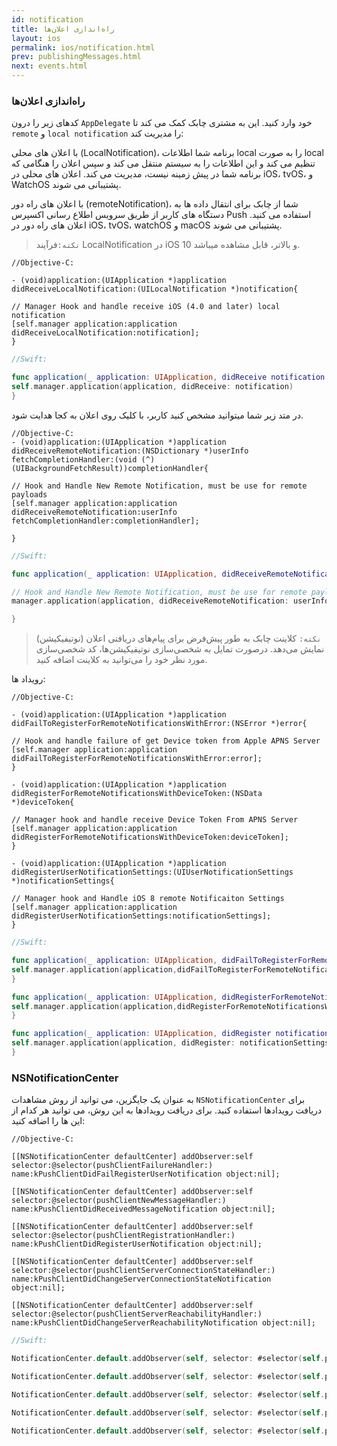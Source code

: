 ```yaml
---
id: notification
title: راه‌اندازی اعلان‌ها
layout: ios
permalink: ios/notification.html
prev: publishingMessages.html
next: events.html
---
```


### راه‌اندازی اعلان‌ها


کدهای زیر را درون `AppDelegate` خود وارد کنید. این به مشتری چابک کمک می کند تا `remote` و `local notification`  را مدیریت کند:

با اعلان های محلی (LocalNotification)، برنامه شما اطلاعات local را به صورت local تنظیم می کند و این اطلاعات را به سیستم منتقل می کند و سپس اعلان را هنگامی که برنامه شما در پیش زمینه نیست، مدیریت می کند. اعلان های محلی در iOS، tvOS، و WatchOS پشتیبانی می شوند.

با اعلان های راه دور (remoteNotification)، شما از چابک برای انتقال داده ها به دستگاه های کاربر از طریق سرویس اطلاع رسانی اکسپرس Push استفاده می کنید. اعلان های راه دور در iOS، tvOS، watchOS و macOS پشتیبانی می شوند.

> `نکته:`فرآیند LocalNotification در iOS 10 و بالاتر، قابل مشاهده میباشد.

```objc
//Objective-C:

- (void)application:(UIApplication *)application didReceiveLocalNotification:(UILocalNotification *)notification{

// Manager Hook and handle receive iOS (4.0 and later) local notification
[self.manager application:application didReceiveLocalNotification:notification];
}
```

```swift
//Swift:

func application(_ application: UIApplication, didReceive notification: UILocalNotification) {
self.manager.application(application, didReceive: notification)
}
```
در متد زیر شما میتوانید مشخص کنید کاربر، با کلیک روی اعلان به کجا هدایت شود.

```objc
//Objective-C:
- (void)application:(UIApplication *)application didReceiveRemoteNotification:(NSDictionary *)userInfo fetchCompletionHandler:(void (^)(UIBackgroundFetchResult))completionHandler{

// Hook and Handle New Remote Notification, must be use for remote payloads
[self.manager application:application didReceiveRemoteNotification:userInfo fetchCompletionHandler:completionHandler];

}
```
```swift
//Swift:

func application(_ application: UIApplication, didReceiveRemoteNotification userInfo: [AnyHashable : Any], fetchCompletionHandler completionHandler: @escaping (UIBackgroundFetchResult) -> Void) {

// Hook and Handle New Remote Notification, must be use for remote payloads
manager.application(application, didReceiveRemoteNotification: userInfo, fetchCompletionHandler: completionHandler)

}
```

> `نکته:` کلاینت چابک به طور پیش‌فرض برای پیام‌های دریافتی اعلان
> (نوتیفیکیشن) نمایش می‌دهد. درصورت تمایل به شخصی‌سازی نوتیفیکیشن‌ها، کد
> شخصی‌سازی مورد نظر خود را می‌توانید به کلاینت اضافه کنید.

رویداد ها:

```objc
//Objective-C:

- (void)application:(UIApplication *)application didFailToRegisterForRemoteNotificationsWithError:(NSError *)error{

// Hook and handle failure of get Device token from Apple APNS Server
[self.manager application:application didFailToRegisterForRemoteNotificationsWithError:error];
}

- (void)application:(UIApplication *)application didRegisterForRemoteNotificationsWithDeviceToken:(NSData *)deviceToken{

// Manager hook and handle receive Device Token From APNS Server
[self.manager application:application didRegisterForRemoteNotificationsWithDeviceToken:deviceToken];
}

- (void)application:(UIApplication *)application didRegisterUserNotificationSettings:(UIUserNotificationSettings *)notificationSettings{

// Manager hook and Handle iOS 8 remote Notificaiton Settings
[self.manager application:application didRegisterUserNotificationSettings:notificationSettings];
}

```

```swift
//Swift:

func application(_ application: UIApplication, didFailToRegisterForRemoteNotificationsWithError error: Error) {
self.manager.application(application,didFailToRegisterForRemoteNotificationsWithError: error)
}

func application(_ application: UIApplication, didRegisterForRemoteNotificationsWithDeviceToken deviceToken: Data) {
self.manager.application(application,didRegisterForRemoteNotificationsWithDeviceToken: deviceToken)
}

func application(_ application: UIApplication, didRegister notificationSettings: UIUserNotificationSettings) {
self.manager.application(application, didRegister: notificationSettings)
}
```
### NSNotificationCenter

به عنوان یک جایگزین، می توانید از روش مشاهدات `NSNotificationCenter` برای دریافت رویدادها استفاده کنید. برای دریافت رویدادها به این روش، می توانید هر کدام از این ها را اضافه کنید:

```objc
//Objective-C:

[[NSNotificationCenter defaultCenter] addObserver:self selector:@selector(pushClientFailureHandler:) name:kPushClientDidFailRegisterUserNotification object:nil];

[[NSNotificationCenter defaultCenter] addObserver:self selector:@selector(pushClientNewMessageHandler:) name:kPushClientDidReceivedMessageNotification object:nil];

[[NSNotificationCenter defaultCenter] addObserver:self selector:@selector(pushClientRegistrationHandler:) name:kPushClientDidRegisterUserNotification object:nil];

[[NSNotificationCenter defaultCenter] addObserver:self selector:@selector(pushClientServerConnectionStateHandler:) name:kPushClientDidChangeServerConnectionStateNotification object:nil];

[[NSNotificationCenter defaultCenter] addObserver:self selector:@selector(pushClientServerReachabilityHandler:) name:kPushClientDidChangeServerReachabilityNotification object:nil];
```
```swift
//Swift:

NotificationCenter.default.addObserver(self, selector: #selector(self.pushClientFailureHandler), name: kPushClientDidFailRegisterUserNotification, object: nil)

NotificationCenter.default.addObserver(self, selector: #selector(self.pushClientNewMessageHandler), name: kPushClientDidReceivedMessageNotification, object: nil)

NotificationCenter.default.addObserver(self, selector: #selector(self.pushClientRegistrationHandler), name: kPushClientDidRegisterUserNotification, object: nil)

NotificationCenter.default.addObserver(self, selector: #selector(self.pushClientServerConnectionStateHandler), name: kPushClientDidChangeServerConnectionStateNotification, object: nil)

NotificationCenter.default.addObserver(self, selector: #selector(self.pushClientServerReachabilityHandler), name: kPushClientDidChangeServerReachabilityNotification, object: nil)
```


